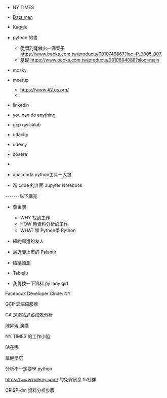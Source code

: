 

- NY TIMES

- [Data man](https://www.facebook.com/imDataMan)

- Kaggle

- python 的書
    - 從頭到尾做出一個案子 https://www.books.com.tw/products/0010749667?loc=P_0005_007
    - 基礎 https://www.books.com.tw/products/0010804088?sloc=main

- mosky

- meetup
    - https://www.42.us.org/
    - 

- linkedin
- you can do anything

- gcp qwicklab
- udacity
- udemy
- cosera
- 


- anaconda python工具一大包
- 寫 code 的介面 Jupyter Notebook

-------以下講完

- 黃金圈
    - WHY 找到工作
    - HOW 轉資料分析的工作
    - WHAT 學 Python學 Python

- 紐約周遭的友人

- 最近要上市的 Palantir

- [精準預測](https://www.books.com.tw/products/0010598105)

- Tablelu


- 我再找一下資料
py lady girl

Facebook Developer Circle: NY

GCP 雲端伺服器

GA 是網站追蹤成效分析

陳昇瑋 演講

NY TIMES 的工作小組

貼在哪

厘鯉學院

分析不一定要學 python

https://www.udemy.com/ 的免費訊息 fb社群

CRISP-dm 資料分析步驟